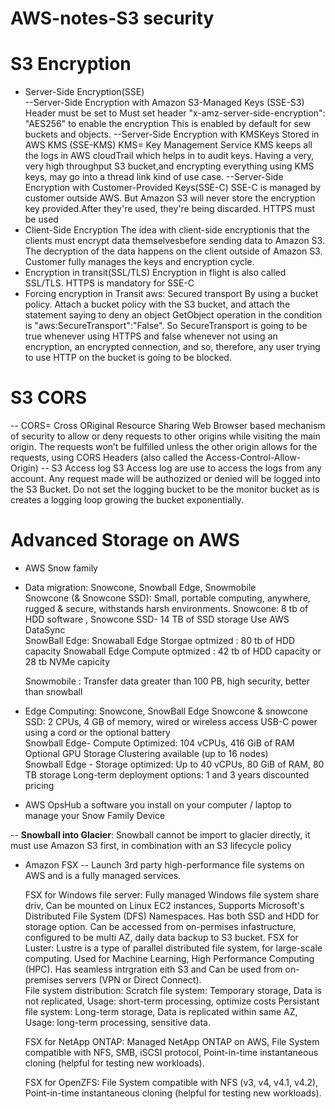 # AWS-notes-S3 security

# S3 Encryption
- Server-Side Encryption(SSE) <br>
--Server-Side Encryption with Amazon S3-Managed Keys (SSE-S3)
    Header must be set to Must set header "x-amz-server-side-encryption": "AES256" to enable the encryption
    This is enabled by default for sew buckets and objects.
--Server-Side Encryption with KMSKeys Stored in AWS KMS (SSE-KMS)
     KMS= Key Management Service
     KMS keeps all the logs in AWS cloudTrail which helps in to audit keys.
     Having a very, very high throughput S3 bucket,and  encrypting everything using 
     KMS keys, may go into a thread link kind of use case.
--Server-Side Encryption with Customer-Provided Keys(SSE-C)
     SSE-C is managed by customer outside AWS.
     But Amazon S3 will never store the encryption key provided.After they're 
     used, they're being discarded.
     HTTPS must be used
- Client-Side Encryption
    The idea with client-side encryptionis that the clients must encrypt data 
    themselvesbefore sending data to Amazon S3. The decryption of the data 
    happens on the client outside of Amazon S3.
    Customer fully manages the keys and encryption cycle. <br>
- Encryption in transit(SSL/TLS)
    Encryption in flight is also called SSL/TLS.
    HTTPS is mandatory for SSE-C <br>
- Forcing encryption in Transit aws: Secured transport
    By using a bucket policy. Attach a bucket policy with the S3 
    bucket, and attach the statement saying to deny an object 
    GetObject operation in the condition is 
    "aws:SecureTransport":"False".
    So SecureTransport is going to be true whenever using HTTPS
    and false whenever not using an encryption,
    an encrypted connection,
    and so, therefore, any user trying to use HTTP
    on the bucket is going to be blocked.<br>
# S3 CORS
-- CORS= Cross ORiginal Resource Sharing
     Web Browser based mechanism of security to allow or deny requests to other origins while 
     visiting the main origin.
     The requests won’t be fulfilled unless the other origin allows for the 
     requests, using CORS Headers (also called the Access-Control-Allow-Origin)
-- S3 Access log
      S3 Access log are use to access the logs from any account. Any request made will be authozized or 
      denied will be logged into the S3 Bucket.
      Do not set the logging bucket to be the monitor bucket as is creates a logging loop growing the bucket 
      exponentially. <br>
# Advanced Storage on AWS
- AWS Snow family
 - Data migration: Snowcone, Snowball Edge, Snowmobile <br>
    Snowcone (& Snowcone SSD): Small, portable computing, anywhere, rugged & secure, withstands harsh environments.
        Snowcone: 8 tb of HDD software , Snowcone SSD- 14 TB of SSD storage
        Use AWS DataSync <br>
    SnowBall Edge:
       Snowaball Edge Storgae optmized : 80 tb of HDD capacity
       Snowaball Edge Compute optmized : 42 tb of HDD capacity or 28 tb NVMe capicity <br>

   Snowmobile : Transfer data greater than 100 PB, high security, better than snowball<br>
   
 - Edge Computing: Snowcone, SnowBall Edge
     Snowcone & snowcone SSD: 
      2 CPUs, 4 GB of memory, wired or wireless access
      USB-C power using a cord or the optional battery <br>
     Snowball Edge- Compute Optimized: 
       104 vCPUs, 416 GiB of RAM
       Optional GPU
       Storage Clustering available (up to 16 nodes) <br>
      Snowball Edge - Storage optimized:
        Up to 40 vCPUs, 80 GiB of RAM, 80 TB storage
        Long-term deployment options: 1 and 3 years discounted pricing <br>

 - AWS OpsHub
      a software you install on your computer / laptop to manage your Snow Family Device <br>

 -- <b>Snowball into Glacier</b>: Snowball cannot be import to glacier directly, it must use Amazon S3 first, in combination with an S3 lifecycle policy

 - Amazon FSX
   -- Launch 3rd party high-performance file systems on AWS and is a fully managed services.<br>

   FSX for Windows file server: Fully managed Windows file system share driv, Can be mounted on Linux EC2 instances, Supports Microsoft's Distributed File System (DFS) Namespaces.
                                Has both SSD and HDD for storage option. Can be accessed from on-permises infastructure, configured to be multi AZ, daily data backup to S3 bucket.
   FSX for Luster: Lustre is a type of parallel distributed file system, for large-scale computing. Used for Machine Learning, High Performance Computing (HPC). Has seamless intrgration eith S3
                   and Can be used from on-premises servers (VPN or Direct Connect).<br>
      File system distribution:
           Scratch file system: Temporary storage, Data is not replicated, Usage: short-term processing, optimize costs
           Persistant file system: Long-term storage, Data is replicated within same AZ, Usage: long-term processing, sensitive data. <br>
           
   FSX for NetApp ONTAP: Managed NetApp ONTAP on AWS, File System compatible with NFS, SMB, iSCSI protocol, Point-in-time instantaneous cloning (helpful for testing new workloads).

   FSX for OpenZFS: File System compatible with NFS (v3, v4, v4.1, v4.2), Point-in-time instantaneous cloning (helpful for testing new workloads).

   
     
